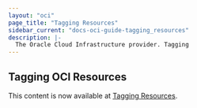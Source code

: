 ```yaml
---
layout: "oci"
page_title: "Tagging Resources"
sidebar_current: "docs-oci-guide-tagging_resources"
description: |-
  The Oracle Cloud Infrastructure provider. Tagging
---
```

## Tagging OCI Resources

This content is now available at [Tagging Resources](https://docs.oracle.com/en-us/iaas/Content/API/SDKDocs/terraformbestpractices_topic-Tagging_Resources.htm).
